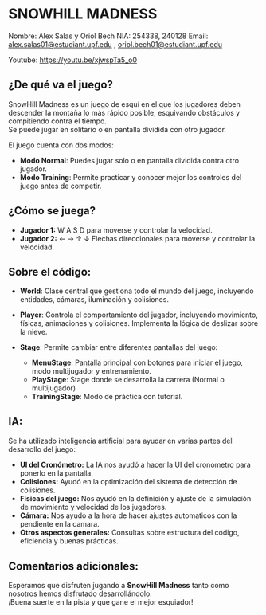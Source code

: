 SNOWHILL MADNESS
================

Nombre: Alex Salas y Oriol Bech
NIA: 254338, 240128
Email: alex.salas01@estudiant.upf.edu , oriol.bech01@estudiant.upf.edu

Youtube: https://youtu.be/xjwspTa5_o0

¿De qué va el juego?
--------------------
SnowHill Madness es un juego de esquí en el que los jugadores deben descender la montaña
lo más rápido posible, esquivando obstáculos y compitiendo contra el tiempo.  
Se puede jugar en solitario o en pantalla dividida con otro jugador.

El juego cuenta con dos modos:  
- **Modo Normal**: Puedes jugar solo o en pantalla dividida contra otro jugador.
- **Modo Training**: Permite practicar y conocer mejor los controles del juego antes de competir.

¿Cómo se juega?
-------------
- **Jugador 1:** W A S D para moverse y controlar la velocidad.
- **Jugador 2:** ← → ↑ ↓ Flechas direccionales para moverse y controlar la velocidad.


Sobre el código:
--------------
- **World**: Clase central que gestiona todo el mundo del juego, incluyendo entidades, cámaras, iluminación y colisiones.

- **Player**: Controla el comportamiento del jugador, incluyendo movimiento, físicas, animaciones y colisiones. Implementa la lógica de deslizar sobre la nieve.

- **Stage**: Permite cambiar entre diferentes pantallas del juego:
  - **MenuStage**: Pantalla principal con botones para iniciar el juego, modo multijugador y entrenamiento.
  - **PlayStage**: Stage donde se desarrolla la carrera (Normal o multijugador)
  - **TrainingStage**: Modo de práctica con tutorial.

IA:
--------------
Se ha utilizado inteligencia artificial para ayudar en varias partes del desarrollo del juego:
- **UI del Cronómetro:** La IA nos ayudó a hacer la UI del cronometro para ponerlo en la pantalla.
- **Colisiones:** Ayudó en la optimización del sistema de detección de colisiones.
- **Físicas del juego:** Nos ayudó en la definición y ajuste de la simulación de movimiento y velocidad de los jugadores.
- **Cámara:** Nos ayudo a la hora de hacer ajustes automaticos con la pendiente en la camara.
- **Otros aspectos generales:** Consultas sobre estructura del código, eficiencia y buenas prácticas.

Comentarios adicionales:
--------------
Esperamos que disfruten jugando a **SnowHill Madness** tanto como nosotros hemos disfrutado desarrollándolo.  
¡Buena suerte en la pista y que gane el mejor esquiador! 
